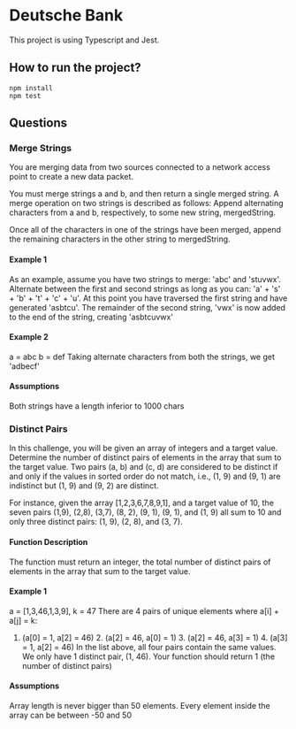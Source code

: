 # Deutsche Bank

This project is using Typescript and Jest.

## How to run the project?

```
npm install
npm test
```

## Questions
### Merge Strings
You are merging data from two sources connected to a network access point to create a new data packet.

You must merge strings a and b, and then return a single merged string. A merge operation on two strings is described as follows:
Append alternating characters from a and b, respectively, to some new string, mergedString.

Once all of the characters in one of the strings have been merged, append the remaining characters in the other string to mergedString.

#### Example 1
As an example, assume you have two strings to merge: 'abc' and 'stuvwx'. Alternate between the first and second strings as long as you can:
'a' + 's' + 'b' + 't' + 'c' + 'u'. At this point you have traversed the first string and have generated 'asbtcu'. The remainder of the second string, 'vwx' is now added to the end of the string, creating 'asbtcuvwx'

#### Example 2
a = abc b = def
Taking alternate characters from both the strings, we get 'adbecf'

#### Assumptions
Both strings have a length inferior to 1000 chars

### Distinct Pairs
In this challenge, you will be given an array of integers and a target value. Determine the number of distinct pairs of elements in the array that sum to the target value. Two pairs (a, b) and (c, d) are considered to be distinct if and only if the values in sorted order do not match, i.e., (1, 9) and (9, 1) are indistinct but (1, 9) and (9, 2) are distinct. 

For instance, given the array [1,2,3,6,7,8,9,1], and a target value of 10, the seven pairs (1,9), (2,8), (3,7), (8, 2), (9, 1), (9, 1), and (1, 9) all sum to 10 and only three distinct pairs: (1, 9), (2, 8), and (3, 7). 


#### Function Description
The function must return an integer, the total number of distinct pairs of elements in the array that sum to the target value.

#### Example 1
a = [1,3,46,1,3,9], k = 47
There are 4 pairs of unique elements where a[i] + a[j] = k:

1. (a[0] = 1, a[2] = 46) 2. (a[2] = 46, a[0] = 1) 3. (a[2] = 46, a[3] = 1) 4. (a[3] = 1, a[2] = 46)
In the list above, all four pairs contain the same values. We only have 1 distinct pair, (1, 46). Your function should return 1 (the number of distinct pairs)

#### Assumptions
Array length is never bigger than 50 elements.
Every element inside the array can be between -50 and 50

